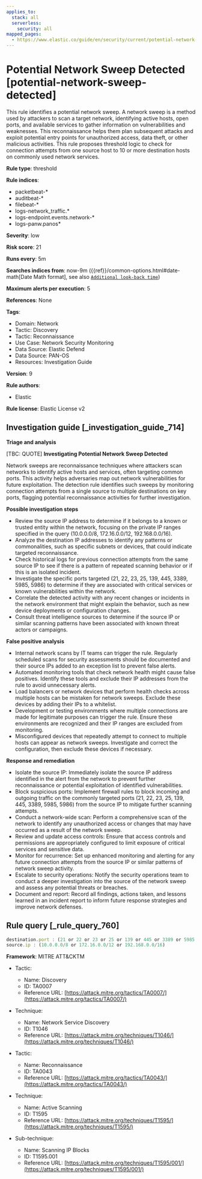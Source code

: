 ```yaml
---
applies_to:
  stack: all
  serverless:
    security: all
mapped_pages:
  - https://www.elastic.co/guide/en/security/current/potential-network-sweep-detected.html
---
```


# Potential Network Sweep Detected [potential-network-sweep-detected]

This rule identifies a potential network sweep. A network sweep is a method used by attackers to scan a target network, identifying active hosts, open ports, and available services to gather information on vulnerabilities and weaknesses. This reconnaissance helps them plan subsequent attacks and exploit potential entry points for unauthorized access, data theft, or other malicious activities. This rule proposes threshold logic to check for connection attempts from one source host to 10 or more destination hosts on commonly used network services.

**Rule type**: threshold

**Rule indices**:

* packetbeat-*
* auditbeat-*
* filebeat-*
* logs-network_traffic.*
* logs-endpoint.events.network-*
* logs-panw.panos*

**Severity**: low

**Risk score**: 21

**Runs every**: 5m

**Searches indices from**: now-9m ({{ref}}/common-options.html#date-math[Date Math format], see also [`Additional look-back time`](docs-content://solutions/security/detect-and-alert/create-detection-rule.md#rule-schedule))

**Maximum alerts per execution**: 5

**References**: None

**Tags**:

* Domain: Network
* Tactic: Discovery
* Tactic: Reconnaissance
* Use Case: Network Security Monitoring
* Data Source: Elastic Defend
* Data Source: PAN-OS
* Resources: Investigation Guide

**Version**: 9

**Rule authors**:

* Elastic

**Rule license**: Elastic License v2

## Investigation guide [_investigation_guide_714]

**Triage and analysis**

[TBC: QUOTE]
**Investigating Potential Network Sweep Detected**

Network sweeps are reconnaissance techniques where attackers scan networks to identify active hosts and services, often targeting common ports. This activity helps adversaries map out network vulnerabilities for future exploitation. The detection rule identifies such sweeps by monitoring connection attempts from a single source to multiple destinations on key ports, flagging potential reconnaissance activities for further investigation.

**Possible investigation steps**

* Review the source IP address to determine if it belongs to a known or trusted entity within the network, focusing on the private IP ranges specified in the query (10.0.0.0/8, 172.16.0.0/12, 192.168.0.0/16).
* Analyze the destination IP addresses to identify any patterns or commonalities, such as specific subnets or devices, that could indicate targeted reconnaissance.
* Check historical logs for previous connection attempts from the same source IP to see if there is a pattern of repeated scanning behavior or if this is an isolated incident.
* Investigate the specific ports targeted (21, 22, 23, 25, 139, 445, 3389, 5985, 5986) to determine if they are associated with critical services or known vulnerabilities within the network.
* Correlate the detected activity with any recent changes or incidents in the network environment that might explain the behavior, such as new device deployments or configuration changes.
* Consult threat intelligence sources to determine if the source IP or similar scanning patterns have been associated with known threat actors or campaigns.

**False positive analysis**

* Internal network scans by IT teams can trigger the rule. Regularly scheduled scans for security assessments should be documented and their source IPs added to an exception list to prevent false alerts.
* Automated monitoring tools that check network health might cause false positives. Identify these tools and exclude their IP addresses from the rule to avoid unnecessary alerts.
* Load balancers or network devices that perform health checks across multiple hosts can be mistaken for network sweeps. Exclude these devices by adding their IPs to a whitelist.
* Development or testing environments where multiple connections are made for legitimate purposes can trigger the rule. Ensure these environments are recognized and their IP ranges are excluded from monitoring.
* Misconfigured devices that repeatedly attempt to connect to multiple hosts can appear as network sweeps. Investigate and correct the configuration, then exclude these devices if necessary.

**Response and remediation**

* Isolate the source IP: Immediately isolate the source IP address identified in the alert from the network to prevent further reconnaissance or potential exploitation of identified vulnerabilities.
* Block suspicious ports: Implement firewall rules to block incoming and outgoing traffic on the commonly targeted ports (21, 22, 23, 25, 139, 445, 3389, 5985, 5986) from the source IP to mitigate further scanning attempts.
* Conduct a network-wide scan: Perform a comprehensive scan of the network to identify any unauthorized access or changes that may have occurred as a result of the network sweep.
* Review and update access controls: Ensure that access controls and permissions are appropriately configured to limit exposure of critical services and sensitive data.
* Monitor for recurrence: Set up enhanced monitoring and alerting for any future connection attempts from the source IP or similar patterns of network sweep activity.
* Escalate to security operations: Notify the security operations team to conduct a deeper investigation into the source of the network sweep and assess any potential threats or breaches.
* Document and report: Record all findings, actions taken, and lessons learned in an incident report to inform future response strategies and improve network defenses.


## Rule query [_rule_query_760]

```js
destination.port : (21 or 22 or 23 or 25 or 139 or 445 or 3389 or 5985 or 5986) and
source.ip : (10.0.0.0/8 or 172.16.0.0/12 or 192.168.0.0/16)
```

**Framework**: MITRE ATT&CKTM

* Tactic:

    * Name: Discovery
    * ID: TA0007
    * Reference URL: [https://attack.mitre.org/tactics/TA0007/](https://attack.mitre.org/tactics/TA0007/)

* Technique:

    * Name: Network Service Discovery
    * ID: T1046
    * Reference URL: [https://attack.mitre.org/techniques/T1046/](https://attack.mitre.org/techniques/T1046/)

* Tactic:

    * Name: Reconnaissance
    * ID: TA0043
    * Reference URL: [https://attack.mitre.org/tactics/TA0043/](https://attack.mitre.org/tactics/TA0043/)

* Technique:

    * Name: Active Scanning
    * ID: T1595
    * Reference URL: [https://attack.mitre.org/techniques/T1595/](https://attack.mitre.org/techniques/T1595/)

* Sub-technique:

    * Name: Scanning IP Blocks
    * ID: T1595.001
    * Reference URL: [https://attack.mitre.org/techniques/T1595/001/](https://attack.mitre.org/techniques/T1595/001/)



